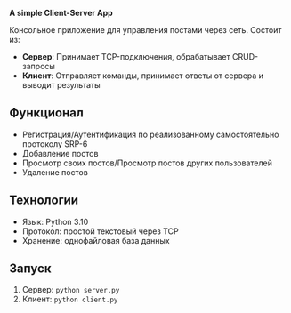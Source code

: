 **A simple Client-Server App**

Консольное приложение для управления постами через сеть. Состоит из:
- **Сервер**: Принимает TCP-подключения, обрабатывает CRUD-запросы
- **Клиент**: Отправляет команды, принимает ответы от сервера и выводит результаты

## Функционал
- Регистрация/Аутентификация по реализованному самостоятельно протоколу SRP-6
- Добавление постов
- Просмотр своих постов/Просмотр постов других пользователей
- Удаление постов

## Технологии
- Язык: Python 3.10
- Протокол: простой текстовый через TCP
- Хранение: однофайловая база данных 

## Запуск
1. Сервер: `python server.py`
2. Клиент: `python client.py`
